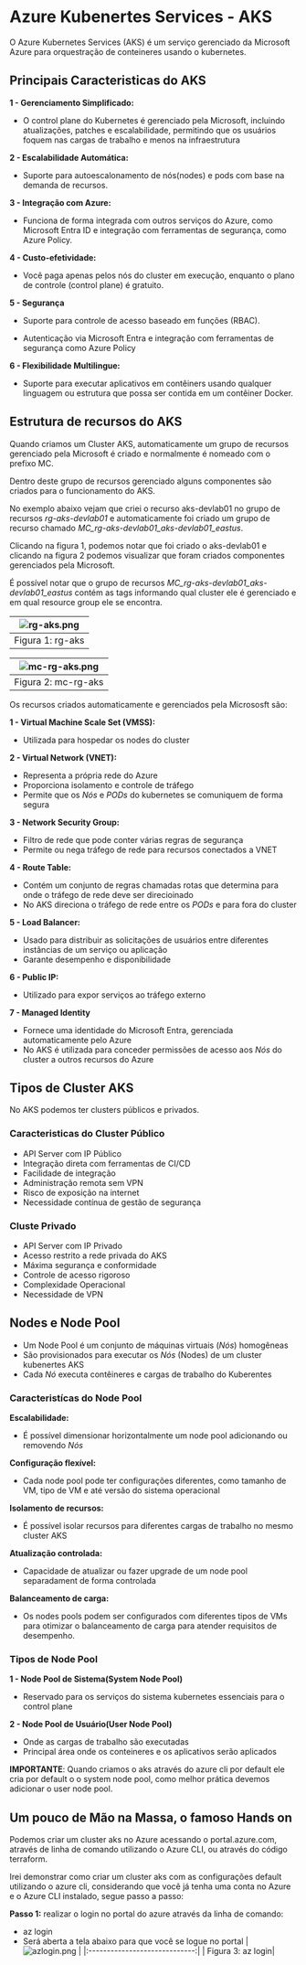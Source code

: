 # Azure Kubenertes Services - AKS

 O Azure Kubernetes Services (AKS) é um serviço gerenciado da Microsoft Azure para orquestração de conteineres usando o kubernetes.

## Principais Caracteristicas do AKS

**1 - Gerenciamento Simplificado:**

- O control plane do Kubernetes é gerenciado pela Microsoft, incluindo atualizações, patches e escalabilidade, permitindo que os usuários foquem nas cargas de trabalho e menos na infraestrutura

**2 - Escalabilidade Automática:**

- Suporte para autoescalonamento de nós(nodes) e pods com base na demanda de recursos.

**3 - Integração com Azure:**

- Funciona de forma integrada com outros serviços do Azure, como Microsoft Entra ID e integração com ferramentas de segurança, como Azure Policy.

**4 - Custo-efetividade:**

- Você paga apenas pelos nós do cluster em execução, enquanto o plano de controle (control plane) é gratuito.

**5 - Segurança**

- Suporte para controle de acesso baseado em funções (RBAC).

- Autenticação via Microsoft Entra e integração com ferramentas de segurança como Azure Policy

**6 - Flexibilidade Multilingue:**

- Suporte para executar aplicativos em contêiners usando qualquer linguagem ou estrutura que possa ser contida em um contêiner Docker.

## Estrutura de recursos do AKS

Quando criamos um Cluster AKS, automaticamente um grupo de recursos gerenciado pela Microsoft é criado e normalmente é nomeado com o prefixo MC.

Dentro deste grupo de recursos gerenciado alguns componentes são criados para o funcionamento do AKS.

No exemplo abaixo vejam que criei o recurso aks-devlab01 no grupo de recursos *rg-aks-devlab01* e automaticamente foi criado um grupo de recurso chamado
*MC_rg-aks-devlab01_aks-devlab01_eastus*. 

Clicando na figura 1, podemos notar que foi criado o aks-devlab01 e clicando na figura 2 podemos visualizar que foram criados componentes gerenciados pela Microsoft.

É possível notar que o grupo de recursos *MC_rg-aks-devlab01_aks-devlab01_eastus* contém as tags informando qual cluster ele é gerenciado e em qual resource group ele se encontra.

| ![rg-aks.png](images/rg-aks.png) |
|:-----------------------------:|
| Figura 1: rg-aks |


| ![mc-rg-aks.png](images/mc-rg-aks.png) |
|:-----------------------------:|
| Figura 2: mc-rg-aks|


Os recursos criados automaticamente e gerenciados pela Micrososft são:

**1 - Virtual Machine Scale Set (VMSS):** 
- Utilizada para hospedar os nodes do cluster

**2 - Virtual Network (VNET):** 
- Representa a própria rede do Azure
- Proporciona isolamento e controle de tráfego
- Permite que os *Nós* e *PODs* do kubernetes se comuniquem de forma segura

**3 - Network Security Group:**
- Filtro de rede que pode conter várias regras de segurança
- Permite ou nega tráfego de rede para recursos conectados a VNET

**4 - Route Table:**
- Contém um conjunto de regras chamadas rotas que determina para onde o tráfego de rede deve ser direcioinado
- No AKS direciona o tráfego de rede entre os *PODs* e para fora do cluster

**5 - Load Balancer:**
- Usado para distribuir as solicitações de usuários entre diferentes instâncias de um serviço ou aplicação
- Garante desempenho e disponibilidade

**6 - Public IP:**
- Utilizado para expor serviços ao tráfego externo

**7 - Managed Identity**
- Fornece uma identidade do Microsoft Entra, gerenciada automaticamente pelo Azure
- No AKS é utilizada para conceder permissões de acesso aos *Nós* do cluster a outros recursos do Azure

## Tipos de Cluster AKS

No AKS podemos ter clusters públicos e privados.

### Caracteristicas do Cluster Público

- API Server com IP Público
- Integração direta com ferramentas de CI/CD
- Facilidade de integração
- Administração remota sem VPN
- Risco de exposição na internet
- Necessidade contínua de gestão de segurança

### Cluste Privado

- API Server com IP Privado
- Acesso restrito a rede privada do AKS
- Máxima segurança e conformidade
- Controle de acesso rigoroso 
- Complexidade Operacional
- Necessidade de VPN

## Nodes e Node Pool

- Um Node Pool é um conjunto de máquinas virtuais (*Nós*) homogêneas
- São provisionados para executar os *Nós* (Nodes) de um cluster kubenertes AKS
- Cada *Nó* executa contêineres e cargas de trabalho do Kuberentes

### Caracteristícas do Node Pool

**Escalabilidade:**
- É possível dimensionar horizontalmente um node pool adicionando ou removendo *Nós*

**Configuração flexível:**
- Cada node pool pode ter configurações diferentes, como tamanho de VM, tipo de VM e até versão do sistema operacional

**Isolamento de recursos:**
- É possível isolar recursos para diferentes cargas de trabalho no mesmo cluster AKS

**Atualização controlada:**
- Capacidade de atualizar ou fazer upgrade de um node pool separadament de forma controlada

**Balanceamento de carga:**
- Os nodes pools podem ser configurados com diferentes tipos de VMs para otimizar o balanceamento de carga para atender requisitos de desempenho.

### Tipos de Node Pool

**1 - Node Pool de Sistema(System Node Pool)**
- Reservado para os serviços do sistema kubernetes essenciais para o control plane

**2 - Node Pool de Usuário(User Node Pool)**
- Onde as cargas de trabalho são executadas
- Principal área onde os conteineres e os aplicativos serão aplicados

**IMPORTANTE**: Quando criamos o aks através do azure cli por default ele cria por default o o system node pool, como melhor prática devemos adicionar o user node pool.

## Um pouco de Mão na Massa, o famoso Hands on

Podemos criar um cluster aks no Azure acessando o portal.azure.com, através de linha de comando utilizando o Azure CLI, ou através do código terraform.

Irei demonstrar como criar um cluster aks com as configurações default utilizando o azure cli, considerando que você já tenha uma conta no Azure e o Azure CLI instalado, 
segue passo a passo:

**Passo 1:** realizar o login no portal do azure através da linha de comando:
- az login
- Será aberta a tela abaixo para que você se logue no portal
| ![azlogin.png](images/azlogin.png) |
|:-----------------------------:|
| Figura 3: az login|

 
